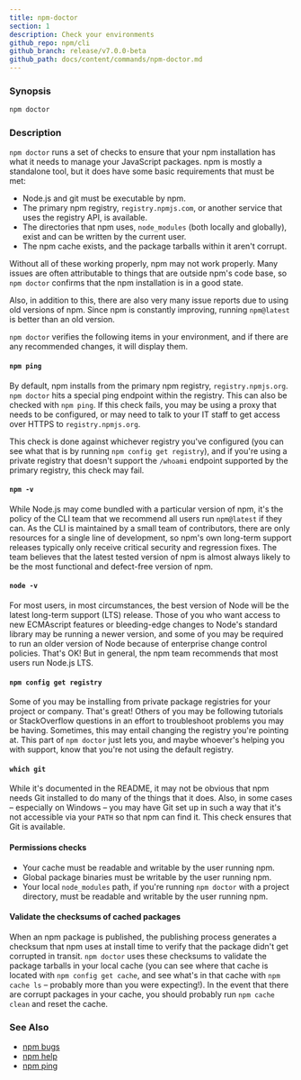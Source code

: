 ```yaml
---
title: npm-doctor
section: 1
description: Check your environments
github_repo: npm/cli
github_branch: release/v7.0.0-beta
github_path: docs/content/commands/npm-doctor.md
---
```


### Synopsis

```bash
npm doctor
```

### Description

`npm doctor` runs a set of checks to ensure that your npm installation has
what it needs to manage your JavaScript packages. npm is mostly a standalone tool, but it does
have some basic requirements that must be met:

+ Node.js and git must be executable by npm.
+ The primary npm registry, `registry.npmjs.com`, or another service that uses
  the registry API, is available.
+ The directories that npm uses, `node_modules` (both locally and globally),
  exist and can be written by the current user.
+ The npm cache exists, and the package tarballs within it aren't corrupt.

Without all of these working properly, npm may not work properly.  Many issues
are often attributable to things that are outside npm's code base, so `npm
doctor` confirms that the npm installation is in a good state.

Also, in addition to this, there are also very many issue reports due to using
old versions of npm. Since npm is constantly improving, running `npm@latest` is
better than an old version.

`npm doctor` verifies the following items in your environment, and if there are
any recommended changes, it will display them.

#### `npm ping`

By default, npm installs from the primary npm registry, `registry.npmjs.org`.
`npm doctor` hits a special ping endpoint within the registry. This can also be
checked with `npm ping`. If this check fails, you may be using a proxy that
needs to be configured, or may need to talk to your IT staff to get access over
HTTPS to `registry.npmjs.org`.

This check is done against whichever registry you've configured (you can see
what that is by running `npm config get registry`), and if you're using a
private registry that doesn't support the `/whoami` endpoint supported by the
primary registry, this check may fail.

#### `npm -v`

While Node.js may come bundled with a particular version of npm, it's the
policy of the CLI team that we recommend all users run `npm@latest` if they
can. As the CLI is maintained by a small team of contributors, there are only
resources for a single line of development, so npm's own long-term support
releases typically only receive critical security and regression fixes. The
team believes that the latest tested version of npm is almost always likely to
be the most functional and defect-free version of npm.

#### `node -v`

For most users, in most circumstances, the best version of Node will be the
latest long-term support (LTS) release. Those of you who want access to new
ECMAscript features or bleeding-edge changes to Node's standard library may be
running a newer version, and some of you may be required to run an older
version of Node because of enterprise change control policies. That's OK! But
in general, the npm team recommends that most users run Node.js LTS.

#### `npm config get registry`

Some of you may be installing from private package registries for your project
or company. That's great! Others of you may be following tutorials or
StackOverflow questions in an effort to troubleshoot problems you may be
having. Sometimes, this may entail changing the registry you're pointing at.
This part of `npm doctor` just lets you, and maybe whoever's helping you with
support, know that you're not using the default registry.

#### `which git`

While it's documented in the README, it may not be obvious that npm needs Git
installed to do many of the things that it does. Also, in some cases
– especially on Windows – you may have Git set up in such a way that it's not
accessible via your `PATH` so that npm can find it. This check ensures that Git
is available.

#### Permissions checks

* Your cache must be readable and writable by the user running npm.
* Global package binaries must be writable by the user running npm.
* Your local `node_modules` path, if you're running `npm doctor` with a project
  directory, must be readable and writable by the user running npm.

#### Validate the checksums of cached packages

When an npm package is published, the publishing process generates a checksum
that npm uses at install time to verify that the package didn't get corrupted
in transit. `npm doctor` uses these checksums to validate the package tarballs
in your local cache (you can see where that cache is located with `npm config
get cache`, and see what's in that cache with `npm cache ls` – probably more
than you were expecting!). In the event that there are corrupt packages in your
cache, you should probably run `npm cache clean` and reset the cache.

### See Also

* [npm bugs](/cli/v7/commands/npm-bugs)
* [npm help](/cli/v7/commands/npm-help)
* [npm ping](/cli/v7/commands/npm-ping)
